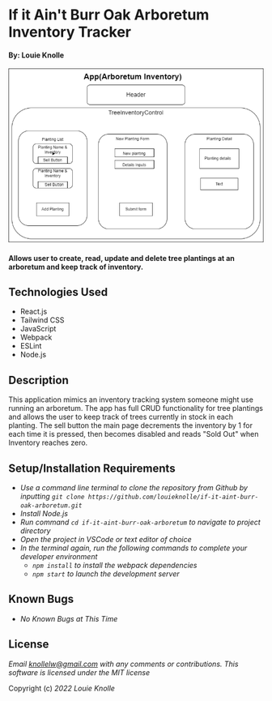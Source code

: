 # If it Ain't Burr Oak Arboretum Inventory Tracker

#### By: Louie Knolle

![app component layout](arboretum-layout.png)

#### Allows user to create, read, update and delete tree plantings at an arboretum and keep track of inventory.

## Technologies Used

* React.js
* Tailwind CSS
* JavaScript
* Webpack
* ESLint
* Node.js


## Description 

This application mimics an inventory tracking system someone might use running an arboretum.  The app has full CRUD functionality for tree plantings and allows the user to keep track of trees currently in stock in each planting.  The sell button the main page decrements the inventory by 1 for each time it is pressed, then becomes disabled and reads "Sold Out" when Inventory reaches zero.

## Setup/Installation Requirements

* _Use a command line terminal to clone the repository from Github by inputting ```git clone https://github.com/louieknolle/if-it-aint-burr-oak-arboretum.git```_
* _Install Node.js_
* _Run command ```cd if-it-aint-burr-oak-arboretum``` to navigate to project directory_
* _Open the project in VSCode or text editor of choice_
* _In the terminal again, run the following commands to complete your developer environment_
  * _```npm install``` to install the webpack dependencies_
  * _```npm start``` to launch the development server_


## Known Bugs

* _No Known Bugs at This Time_


## License

_Email knollelw@gmail.com with any comments or contributions. This software is licensed under the MIT license_

Copyright (c) _2022_ _Louie Knolle_